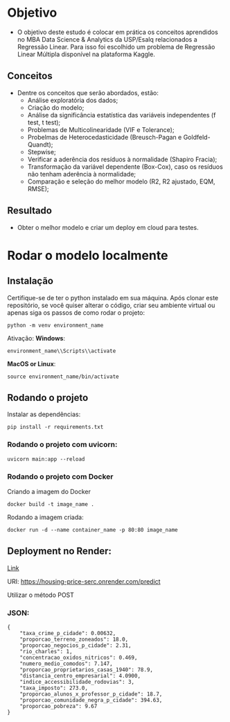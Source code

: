 # Objetivo
- O objetivo deste estudo é colocar em prática os conceitos aprendidos no MBA Data Science & Analytics da USP/Esalq relacionados a Regressão Linear. Para isso foi escolhido um problema de Regressão Linear Múltipla disponível na plataforma Kaggle.

## Conceitos 
- Dentre os conceitos que serão abordados, estão:
    * Análise exploratória dos dados;
    * Criação do modelo;
    * Análise da significância estatística das variáveis independentes (f test, t test);
    * Problemas de Multicolinearidade (VIF e Tolerance);
    * Probelmas de Heterocedasticidade (Breusch-Pagan e Goldfeld-Quandt);
    * Stepwise;
    * Verificar a aderência dos resíduos à normalidade (Shapiro Fracia);
    * Transformação da variável dependente (Box-Cox), caso os resíduos não tenham aderência à normalidade;
    * Comparação e seleção do melhor modelo (R2, R2 ajustado, EQM, RMSE);

## Resultado
- Obter o melhor modelo e criar um deploy em cloud para testes.

# Rodar o modelo localmente

## Instalação
Certifique-se de ter o python instalado em sua máquina.
Após clonar este repositório, se você quiser alterar o código, criar seu ambiente virtual ou apenas siga os passos de como rodar o projeto:
```
python -m venv environment_name
```
Ativação:
__Windows__:
```
environment_name\\Scripts\\activate
```
__MacOS or Linux__:
```
source environment_name/bin/activate
```

## Rodando o projeto
Instalar as dependências:
```
pip install -r requirements.txt
```
### Rodando o projeto com uvicorn:
```
uvicorn main:app --reload
```
### Rodando o projeto com Docker
Criando a imagem do Docker
```
docker build -t image_name .
```
Rodando a imagem criada:
```
docker run -d --name container_name -p 80:80 image_name
```

## Deployment no Render:
[Link](https://housing-price-serc.onrender.com/predict)

URI: https://housing-price-serc.onrender.com/predict

Utilizar o método POST
### JSON:
```
{
    "taxa_crime_p_cidade": 0.00632,
    "proporcao_terreno_zoneados": 18.0,
    "proporcao_negocios_p_cidade": 2.31,
    "rio_charles": 1,
    "concentracao_oxidos_nitricos": 0.469,
    "numero_medio_comodos": 7.147,
    "proporcao_proprietarios_casas_1940": 78.9,
    "distancia_centro_empresarial": 4.0900,
    "indice_accessibilidade_rodovias": 3,
    "taxa_imposto": 273.0,
    "proporcao_alunos_x_professor_p_cidade": 18.7,
    "proporcao_comunidade_negra_p_cidade": 394.63,
    "proporcao_pobreza": 9.67
}
```
